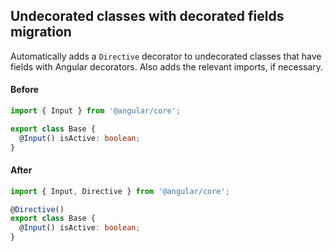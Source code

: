 ## Undecorated classes with decorated fields migration

Automatically adds a `Directive` decorator to undecorated classes that have fields with Angular
decorators. Also adds the relevant imports, if necessary.

#### Before
```ts
import { Input } from '@angular/core';

export class Base {
  @Input() isActive: boolean;
}
```

#### After
```ts
import { Input, Directive } from '@angular/core';

@Directive()
export class Base {
  @Input() isActive: boolean;
}
```
